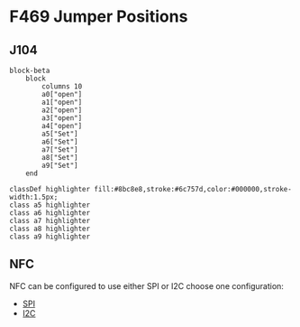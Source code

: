 # F469 Jumper Positions

## J104
```mermaid
block-beta
    block
        columns 10
        a0["open"]
        a1["open"]
        a2["open"]
        a3["open"]
        a4["open"]
        a5["Set"]
        a6["Set"]
        a7["Set"]
        a8["Set"]
        a9["Set"]
    end

classDef highlighter fill:#8bc8e8,stroke:#6c757d,color:#000000,stroke-width:1.5px;
class a5 highlighter
class a6 highlighter
class a7 highlighter
class a8 highlighter
class a9 highlighter
```

## NFC
NFC can be configured to use either SPI or I2C choose one configuration:
- [SPI](NFC_SPI_F469.md)
- [I2C](NFC_I2C_F469.md)